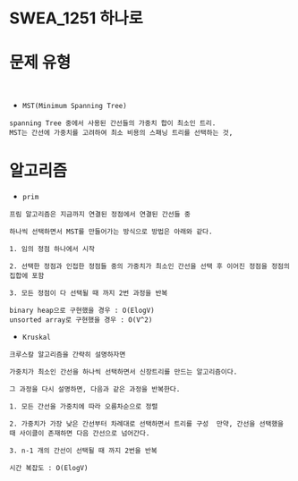 # SWEA_1251 하나로

# 문제 유형

<br>

- `MST(Minimum Spanning Tree)`

```
spanning Tree 중에서 사용된 간선들의 가중치 합이 최소인 트리.
MST는 간선에 가중치를 고려하여 최소 비용의 스패닝 트리를 선택하는 것,
```

# 알고리즘

- `prim`

```
프림 알고리즘은 지금까지 연결된 정점에서 연결된 간선들 중

하나씩 선택하면서 MST를 만들어가는 방식으로 방법은 아래와 같다.

1. 임의 정점 하나에서 시작

2. 선택한 정점과 인접한 정점들 중의 가중치가 최소인 간선을 선택 후 이어진 정점을 정점의 집합에 포함

3. 모든 정점이 다 선택될 때 까지 2번 과정을 반복
```

```
binary heap으로 구현했을 경우 : O(ElogV)
unsorted array로 구현했을 경우 : O(V^2)
```


- `Kruskal`

```
크루스칼 알고리즘을 간략히 설명하자면

가중치가 최소인 간선을 하나씩 선택하면서 신장트리를 만드는 알고리즘이다.

그 과정을 다시 설명하면, 다음과 같은 과정을 반복한다.

1. 모든 간선을 가중치에 따라 오름차순으로 정렬

2. 가중치가 가장 낮은 간선부터 차례대로 선택하면서 트리를 구성  만약, 간선을 선택했을 때 사이클이 존재하면 다음 간선으로 넘어간다.

3. n-1 개의 간선이 선택될 때 까지 2번을 반복
```

```
시간 복잡도 : O(ElogV)
```
